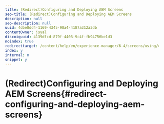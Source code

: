 ```yaml
---
title: (Redirect)Configuring and Deploying AEM Screens
seo-title: (Redirect)Configuring and Deploying AEM Screens
description: null
seo-description: null
uuid: 4dbe0dd4-1169-4345-98a4-4187a312a3db
contentOwner: jsyal
discoiquuid: 4139dfcd-879f-4403-9c4f-fb94756be1d3
noindex: true
redirecttarget: /content/help/en/experience-manager/6-4/screens/using/configuring-screens-introduction
index: y
internal: n
snippet: y
---
```


# (Redirect)Configuring and Deploying AEM Screens{#redirect-configuring-and-deploying-aem-screens}

